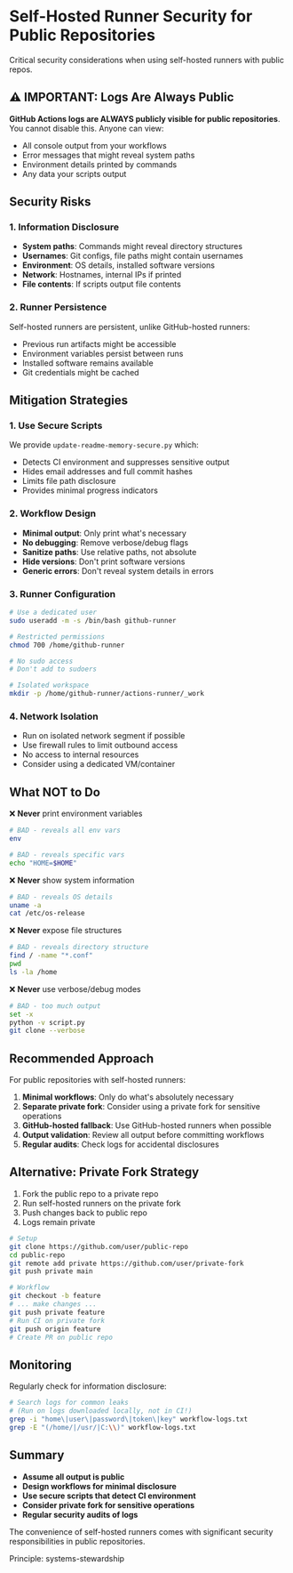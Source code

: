 # Self-Hosted Runner Security for Public Repositories

Critical security considerations when using self-hosted runners with public repos.

## ⚠️ IMPORTANT: Logs Are Always Public

**GitHub Actions logs are ALWAYS publicly visible for public repositories**. You cannot disable this. Anyone can view:
- All console output from your workflows
- Error messages that might reveal system paths
- Environment details printed by commands
- Any data your scripts output

## Security Risks

### 1. Information Disclosure
- **System paths**: Commands might reveal directory structures
- **Usernames**: Git configs, file paths might contain usernames  
- **Environment**: OS details, installed software versions
- **Network**: Hostnames, internal IPs if printed
- **File contents**: If scripts output file contents

### 2. Runner Persistence
Self-hosted runners are persistent, unlike GitHub-hosted runners:
- Previous run artifacts might be accessible
- Environment variables persist between runs
- Installed software remains available
- Git credentials might be cached

## Mitigation Strategies

### 1. Use Secure Scripts
We provide `update-readme-memory-secure.py` which:
- Detects CI environment and suppresses sensitive output
- Hides email addresses and full commit hashes
- Limits file path disclosure
- Provides minimal progress indicators

### 2. Workflow Design
- **Minimal output**: Only print what's necessary
- **No debugging**: Remove verbose/debug flags
- **Sanitize paths**: Use relative paths, not absolute
- **Hide versions**: Don't print software versions
- **Generic errors**: Don't reveal system details in errors

### 3. Runner Configuration
```bash
# Use a dedicated user
sudo useradd -m -s /bin/bash github-runner

# Restricted permissions
chmod 700 /home/github-runner

# No sudo access
# Don't add to sudoers

# Isolated workspace
mkdir -p /home/github-runner/actions-runner/_work
```

### 4. Network Isolation
- Run on isolated network segment if possible
- Use firewall rules to limit outbound access
- No access to internal resources
- Consider using a dedicated VM/container

## What NOT to Do

❌ **Never** print environment variables
```bash
# BAD - reveals all env vars
env

# BAD - reveals specific vars
echo "HOME=$HOME"
```

❌ **Never** show system information
```bash
# BAD - reveals OS details
uname -a
cat /etc/os-release
```

❌ **Never** expose file structures
```bash
# BAD - reveals directory structure
find / -name "*.conf"
pwd
ls -la /home
```

❌ **Never** use verbose/debug modes
```bash
# BAD - too much output
set -x
python -v script.py
git clone --verbose
```

## Recommended Approach

For public repositories with self-hosted runners:

1. **Minimal workflows**: Only do what's absolutely necessary
2. **Separate private fork**: Consider using a private fork for sensitive operations
3. **GitHub-hosted fallback**: Use GitHub-hosted runners when possible
4. **Output validation**: Review all output before committing workflows
5. **Regular audits**: Check logs for accidental disclosures

## Alternative: Private Fork Strategy

1. Fork the public repo to a private repo
2. Run self-hosted runners on the private fork
3. Push changes back to public repo
4. Logs remain private

```bash
# Setup
git clone https://github.com/user/public-repo
cd public-repo
git remote add private https://github.com/user/private-fork
git push private main

# Workflow
git checkout -b feature
# ... make changes ...
git push private feature
# Run CI on private fork
git push origin feature
# Create PR on public repo
```

## Monitoring

Regularly check for information disclosure:
```bash
# Search logs for common leaks
# (Run on logs downloaded locally, not in CI!)
grep -i "home\|user\|password\|token\|key" workflow-logs.txt
grep -E "(/home/|/usr/|C:\\)" workflow-logs.txt
```

## Summary

- **Assume all output is public**
- **Design workflows for minimal disclosure**
- **Use secure scripts that detect CI environment**
- **Consider private fork for sensitive operations**
- **Regular security audits of logs**

The convenience of self-hosted runners comes with significant security responsibilities in public repositories.

Principle: systems-stewardship